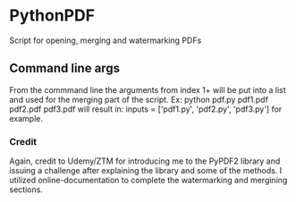 # PythonPDF
Script for opening, merging and watermarking PDFs

## Command line args
From the commmand line the arguments from index 1+ will be put into a list and used for the merging part of the script.
Ex: python pdf.py pdf1.pdf pdf2.pdf pdf3.pdf  will result in: inputs = ['pdf1.py', 'pdf2.py', 'pdf3.py'] for example.

### Credit
Again, credit to Udemy/ZTM for introducing me to the PyPDF2 library and issuing a challenge after explaining the library and some of the methods. I utilized online-documentation to complete the watermarking and mergining sections.
